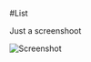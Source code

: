 #List

Just a screenshoot 

![Screenshot](https://scontent.fsdu6-1.fna.fbcdn.net/v/t34.0-12/16652458_1214192231949539_839492991_n.jpg?oh=97697a0b8c1146faee46d78503d8f0e2&oe=589D378D)
